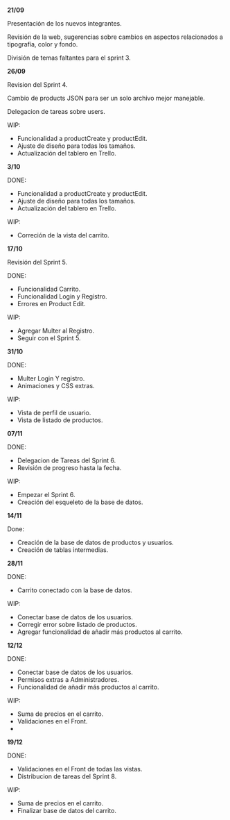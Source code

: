**21/09**

Presentación de los nuevos integrantes. 

Revisión de la web, sugerencias sobre cambios en aspectos relacionados a tipografía, color y fondo. 
 
División de temas faltantes para el sprint 3. 

**26/09**

Revision del Sprint 4.

Cambio de products JSON para ser un solo archivo mejor manejable.

Delegacion de tareas sobre users.

WIP: 
- Funcionalidad a productCreate y productEdit.
- Ajuste de diseño para todas los tamaños.
- Actualización del tablero en Trello.

**3/10**

DONE: 
- Funcionalidad a productCreate y productEdit.
- Ajuste de diseño para todas los tamaños.
- Actualización del tablero en Trello.

WIP:
- Correción de la vista del carrito.

**17/10**

Revisión del Sprint 5.

DONE:
- Funcionalidad Carrito.
- Funcionalidad Login y Registro.
- Errores en Product Edit.

WIP:
- Agregar Multer al Registro.
- Seguir con el Sprint 5.

**31/10**

DONE: 
- Multer Login Y registro.
- Animaciones y CSS extras.

WIP:
- Vista de perfil de usuario.
- Vista de listado de productos.

**07/11**

DONE:
- Delegacion de Tareas del Sprint 6.
- Revisión de progreso hasta la fecha.

WIP:
- Empezar el Sprint 6.
- Creación del esqueleto de la base de datos.

**14/11**

Done:
- Creación de la base de datos de productos y usuarios.
- Creación de tablas intermedias.

**28/11**

DONE: 
- Carrito conectado con la base de datos.

WIP: 
- Conectar base de datos de los usuarios.
- Corregir error sobre listado de productos.
- Agregar funcionalidad de añadir más productos al carrito.

**12/12**

DONE: 
- Conectar base de datos de los usuarios.
- Permisos extras a Administradores.
- Funcionalidad de añadir más productos al carrito.

WIP:
- Suma de precios en el carrito.
- Validaciones en el Front.
- 
**19/12**

DONE: 
- Validaciones en el Front de todas las vistas.
- Distribucion de tareas del Sprint 8.

WIP:
- Suma de precios en el carrito.
- Finalizar base de datos del carrito.
